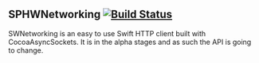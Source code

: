 ## SPHWNetworking [![Build Status](https://travis-ci.org/wisesascha/Networking.svg)](https://travis-ci.org/wisesascha/Networking)
SWNetworking is an easy to use Swift HTTP client built with CocoaAsyncSockets. It is in the alpha stages and as such the API is going to change. 
